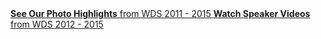 <a href="https://www.flickr.com/photos/chrisguillebeau/collections/72157644042232868/" class="sidebar-button" id="button-photography-highlights">
	<b>See Our Photo Highlights</b>
	from WDS 2011 - 2015
</a>
<a href="https://vimeo.com/album/2851823" class="sidebar-button" id="button-speaker-videos">
	<b>Watch Speaker Videos</b>
	from WDS 2012 - 2015
</a>
